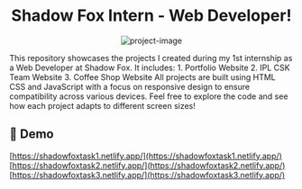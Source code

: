 <h1 align="center" id="title">Shadow Fox Intern - Web Developer!</h1>

<p align="center"><img src="https://media.licdn.com/dms/image/v2/D560BAQE9he8k8_39Zg/company-logo_200_200/company-logo_200_200/0/1704273159012?e=2147483647&amp;v=beta&amp;t=4PNOZWlZzJC57xC_2I7A2QxwQzhczAPtk30eJUN9i14" alt="project-image"></p>

<p id="description">This repository showcases the projects I created during my 1st internship as a Web Developer at Shadow Fox. It includes: 1. Portfolio Website 2. IPL CSK Team Website 3. Coffee Shop Website All projects are built using HTML CSS and JavaScript with a focus on responsive design to ensure compatibility across various devices. Feel free to explore the code and see how each project adapts to different screen sizes!</p>

<h2>🚀 Demo</h2>

[https://shadowfoxtask1.netlify.app/](https://shadowfoxtask1.netlify.app/)
[https://shadowfoxtask2.netlify.app/](https://shadowfoxtask2.netlify.app/)
[https://shadowfoxtask3.netlify.app/](https://shadowfoxtask3.netlify.app/)
